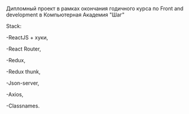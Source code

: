 Дипломный проект в рамках окончания годичного курса по Front and development в Компьютерная Академия "Шаг"

Stack:

-ReactJS + хуки,

-React Router,

-Redux,

-Redux thunk,

-Json-server,

-Axios,

-Classnames.
